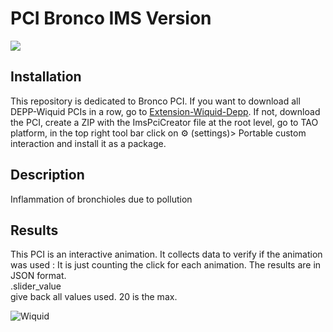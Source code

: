 # PCI Bronco IMS Version
<img src="https://www.wiquid.fr/projects/depp/PCI-icons/bronco.svg">

## Installation 
This repository is dedicated to Bronco PCI. If you want to download all DEPP-Wiquid PCIs in a row, go to [Extension-Wiquid-Depp](https://github.com/janfix/Extension-Wiquid-Depp).
If not, download the PCI, create a ZIP with the ImsPciCreator file at the root level, go to TAO platform, in the top right tool bar click on ⚙️ (settings)> Portable custom interaction and install it as a package.

## Description
Inflammation of bronchioles due to pollution  

## Results
This PCI is an interactive animation. It collects data to verify if the animation was used : 
It is just counting the click for each animation.
The results are in JSON format.
<br/>.slider_value
<br/> give back all values used. 20 is the max.


<img src="https://www.wiquid.fr/wp-content/uploads/2021/12/cropped-cropped-WonderP50.png" alt="Wiquid" title="Wiquid">